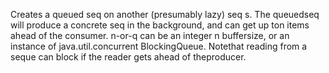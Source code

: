 Creates a queued seq on another (presumably lazy) seq s. The queuedseq will produce a concrete seq in the background, and can get up ton items ahead of the consumer. n-or-q can be an integer n buffersize, or an instance of java.util.concurrent BlockingQueue. Notethat reading from a seque can block if the reader gets ahead of theproducer.